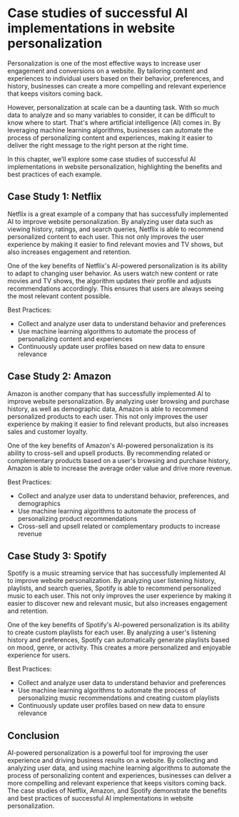 Case studies of successful AI implementations in website personalization
===============================================================================================================================================

Personalization is one of the most effective ways to increase user engagement and conversions on a website. By tailoring content and experiences to individual users based on their behavior, preferences, and history, businesses can create a more compelling and relevant experience that keeps visitors coming back.

However, personalization at scale can be a daunting task. With so much data to analyze and so many variables to consider, it can be difficult to know where to start. That's where artificial intelligence (AI) comes in. By leveraging machine learning algorithms, businesses can automate the process of personalizing content and experiences, making it easier to deliver the right message to the right person at the right time.

In this chapter, we'll explore some case studies of successful AI implementations in website personalization, highlighting the benefits and best practices of each example.

Case Study 1: Netflix
---------------------

Netflix is a great example of a company that has successfully implemented AI to improve website personalization. By analyzing user data such as viewing history, ratings, and search queries, Netflix is able to recommend personalized content to each user. This not only improves the user experience by making it easier to find relevant movies and TV shows, but also increases engagement and retention.

One of the key benefits of Netflix's AI-powered personalization is its ability to adapt to changing user behavior. As users watch new content or rate movies and TV shows, the algorithm updates their profile and adjusts recommendations accordingly. This ensures that users are always seeing the most relevant content possible.

Best Practices:

* Collect and analyze user data to understand behavior and preferences
* Use machine learning algorithms to automate the process of personalizing content and experiences
* Continuously update user profiles based on new data to ensure relevance

Case Study 2: Amazon
--------------------

Amazon is another company that has successfully implemented AI to improve website personalization. By analyzing user browsing and purchase history, as well as demographic data, Amazon is able to recommend personalized products to each user. This not only improves the user experience by making it easier to find relevant products, but also increases sales and customer loyalty.

One of the key benefits of Amazon's AI-powered personalization is its ability to cross-sell and upsell products. By recommending related or complementary products based on a user's browsing and purchase history, Amazon is able to increase the average order value and drive more revenue.

Best Practices:

* Collect and analyze user data to understand behavior, preferences, and demographics
* Use machine learning algorithms to automate the process of personalizing product recommendations
* Cross-sell and upsell related or complementary products to increase revenue

Case Study 3: Spotify
---------------------

Spotify is a music streaming service that has successfully implemented AI to improve website personalization. By analyzing user listening history, playlists, and search queries, Spotify is able to recommend personalized music to each user. This not only improves the user experience by making it easier to discover new and relevant music, but also increases engagement and retention.

One of the key benefits of Spotify's AI-powered personalization is its ability to create custom playlists for each user. By analyzing a user's listening history and preferences, Spotify can automatically generate playlists based on mood, genre, or activity. This creates a more personalized and enjoyable experience for users.

Best Practices:

* Collect and analyze user data to understand behavior and preferences
* Use machine learning algorithms to automate the process of personalizing music recommendations and creating custom playlists
* Continuously update user profiles based on new data to ensure relevance

Conclusion
----------

AI-powered personalization is a powerful tool for improving the user experience and driving business results on a website. By collecting and analyzing user data, and using machine learning algorithms to automate the process of personalizing content and experiences, businesses can deliver a more compelling and relevant experience that keeps visitors coming back. The case studies of Netflix, Amazon, and Spotify demonstrate the benefits and best practices of successful AI implementations in website personalization.

